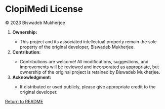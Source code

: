 <h1>ClopiMedi License</h1>

© 2023 Biswadeb Mukherjee

<ol>
<li><b>Ownership:</b></li>
<ul><li>This project and its associated intellectual property remain the sole property of the original developer, Biswadeb Mukherjee.</li></ul>

<li><b>Contribution:</b></li>
   <ul><li>Contributions are welcome! All modifications, suggestions, and improvements will be reviewed and incorporated as appropriate, but ownership of the original project is retained by Biswadeb Mukherjee.</li></ul>

<li><b>Acknowledgment:</b></li>
   <ul><li>If distributed or used publicly, please give appropriate credit to the original developer.
   </li></ul>
</ol>

[Return to README](Readme.md)
